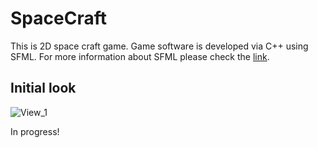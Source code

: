 # SpaceCraft

This is 2D space craft game. Game software is developed via C++ using SFML. For more information about SFML please check the [link](https://www.sfml-dev.org/).


## Initial look

![View_1](https://user-images.githubusercontent.com/34675907/135908583-8330c8b5-6b11-46b1-9558-40a821f81225.png)

In progress!
